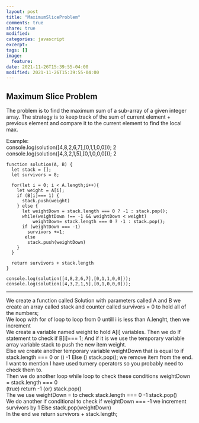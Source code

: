 ```yaml
---
layout: post
title: "MaximumSliceProblem"
comments: true
share: true
modified:
categories: javascript
excerpt:
tags: []
image:
  feature:
date: 2021-11-26T15:39:55-04:00
modified: 2021-11-26T15:39:55-04:00
---
```


## Maximum Slice Problem

The problem is to find the maximum sum of a sub-array of a given integer array. The strategy is to keep track of the sum of current element + previous element and compare it to the current element to find the local max.

Example:<br>
console.log(solution([4,8,2,6,7],[0,1,1,0,0])); 2 <br>
console.log(solution([4,3,2,1,5],[0,1,0,0,0])); 2 <br>




~~~
function solution(A, B) {
  let stack = [];
  let survivors = 8;

  for(let i = 0; i < A.length;i++){
    let weight = A[i];
    if (B[i]=== 1) {
      stack.push(weight)
    } else {
      let weightDown = stack.length === 0 ? -1 : stack.pop();
      while(weightDown !== -1 && weightDown < weight)
          weightDown= stack.length === 0 ? -1 : stack.pop();
      if (weightDown === -1) 
        survivors +=1;
       else 
        stack.push(weightDown)      
    }
  }

  return survivors + stack.length
}

console.log(solution([4,8,2,6,7],[0,1,1,0,0]));
console.log(solution([4,3,2,1,5],[0,1,0,0,0]));

~~~
___
We create a function called Solution with parameters called A and B we create an array called stack and counter called survivors = 0 to hold all of the numbers;
<br>
We loop with for of loop to loop from 0 untill i is less than A.lenght, then we increment
<br>
We create a variable named weight to hold A[i] variables. Then we do If statement to check if 
B[i]=== 1; And if it is we use the temporary variable array variable stack to push the new item weight.
<br>
Else we create another temporary variable weightDown that is equal to if  stack.length === 0 or () -1 Else () stack.pop(); we remove item from the end. 
<br>
I want to mention I have used turnery operators so you probably need to check them to.
<br>
Then we do another loop while loop to check these conditions weightDown = stack.length === 0  
(true) return -1  (or) stack.pop()
<br>
The we use weightDown = to check stack.length === 0  -1  stack.pop()
<br>
We do another if conditional to check if weightDown === -1 we increment survivors by 1
Else stack.pop(weightDown)
<br>
In the end we return survivors + stack.length;